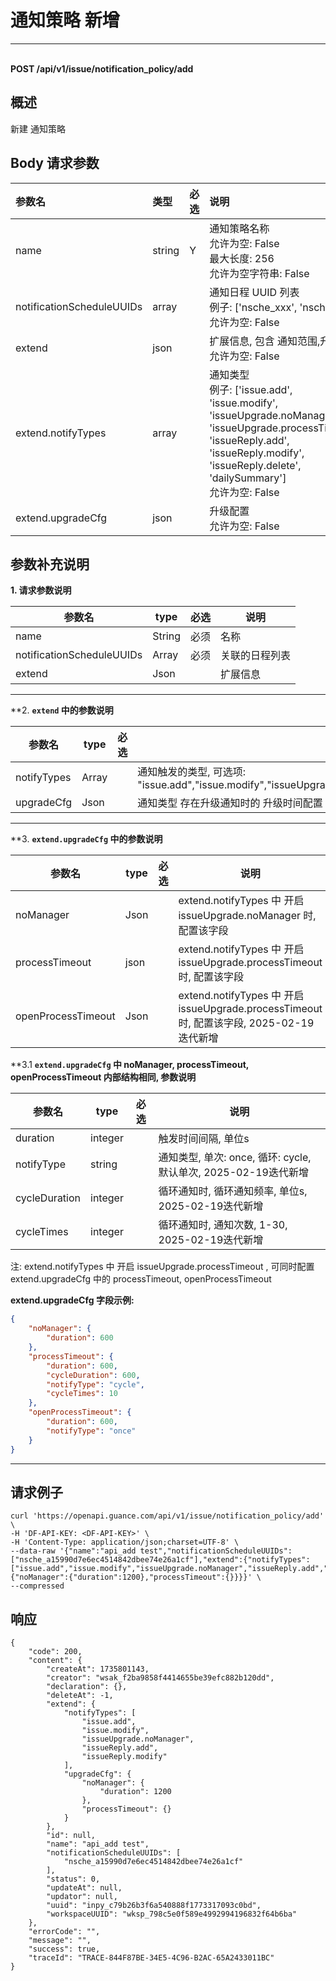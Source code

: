# 通知策略 新增

---

<br />**POST /api/v1/issue/notification_policy/add**

## 概述
新建 通知策略




## Body 请求参数

| 参数名        | 类型     | 必选   | 说明              |
|:-----------|:-------|:-----|:----------------|
| name | string | Y | 通知策略名称<br>允许为空: False <br>最大长度: 256 <br>允许为空字符串: False <br> |
| notificationScheduleUUIDs | array |  | 通知日程 UUID 列表<br>例子: ['nsche_xxx', 'nsche_yyy'] <br>允许为空: False <br> |
| extend | json |  | 扩展信息, 包含 通知范围,升级配置<br>允许为空: False <br> |
| extend.notifyTypes | array |  | 通知类型<br>例子: ['issue.add', 'issue.modify', 'issueUpgrade.noManager', 'issueUpgrade.processTimeout', 'issueReply.add', 'issueReply.modify', 'issueReply.delete', 'dailySummary'] <br>允许为空: False <br> |
| extend.upgradeCfg | json |  | 升级配置<br>允许为空: False <br> |

## 参数补充说明


**1. 请求参数说明**

|  参数名                |   type  | 必选  |          说明          |
|-----------------------|----------|----|------------------------|
|name                   |String|必须| 名称|
|notificationScheduleUUIDs                   |Array|必须| 关联的日程列表|
|extend                   |Json|| 扩展信息|

--------------

**2. **`extend` 中的参数说明**

|  参数名                |   type  | 必选  |          说明          |
|-----------------------|----------|----|------------------------|
|notifyTypes                   |Array|| 通知触发的类型, 可选项: "issue.add","issue.modify","issueUpgrade.noManager","issueUpgrade.processTimeout","issueReply.add","issueReply.modify","issueReply.delete","dailySummary" |
|upgradeCfg                   |Json|| 通知类型 存在升级通知时的 升级时间配置|

--------------

**3. **`extend.upgradeCfg` 中的参数说明**

|  参数名                |   type  | 必选  |          说明          |
|-----------------------|----------|----|------------------------|
|noManager                   |Json|| extend.notifyTypes 中 开启 issueUpgrade.noManager 时, 配置该字段|
|processTimeout                   |json|| extend.notifyTypes 中 开启 issueUpgrade.processTimeout 时, 配置该字段|
|openProcessTimeout                   |Json|| extend.notifyTypes 中 开启 issueUpgrade.processTimeout 时, 配置该字段, 2025-02-19迭代新增|

**3.1 **`extend.upgradeCfg` 中 noManager, processTimeout, openProcessTimeout 内部结构相同, 参数说明**

|  参数名                |   type  | 必选  |          说明          |
|-----------------------|----------|----|------------------------|
|duration                   |integer|| 触发时间间隔, 单位s|
|notifyType                 |string|| 通知类型, 单次: once, 循环: cycle, 默认单次, 2025-02-19迭代新增|
|cycleDuration              |integer|| 循环通知时, 循环通知频率, 单位s, 2025-02-19迭代新增|
|cycleTimes                 |integer|| 循环通知时, 通知次数, 1-30, 2025-02-19迭代新增|

注: extend.notifyTypes 中 开启 issueUpgrade.processTimeout , 可同时配置 extend.upgradeCfg 中的 processTimeout, openProcessTimeout

**extend.upgradeCfg 字段示例:**
```json
{
    "noManager": {
        "duration": 600
    },
    "processTimeout": {
        "duration": 600,
        "cycleDuration": 600,
        "notifyType": "cycle",
        "cycleTimes": 10
    },
    "openProcessTimeout": {
        "duration": 600,
        "notifyType": "once"
    }
}
```


--------------




## 请求例子
```shell
curl 'https://openapi.guance.com/api/v1/issue/notification_policy/add' \
-H 'DF-API-KEY: <DF-API-KEY>' \
-H 'Content-Type: application/json;charset=UTF-8' \
--data-raw '{"name":"api_add test","notificationScheduleUUIDs":["nsche_a15990d7e6ec4514842dbee74e26a1cf"],"extend":{"notifyTypes":["issue.add","issue.modify","issueUpgrade.noManager","issueReply.add","issueReply.modify"],"upgradeCfg":{"noManager":{"duration":1200},"processTimeout":{}}}}' \
--compressed
```




## 响应
```shell
{
    "code": 200,
    "content": {
        "createAt": 1735801143,
        "creator": "wsak_f2ba9858f4414655be39efc882b120dd",
        "declaration": {},
        "deleteAt": -1,
        "extend": {
            "notifyTypes": [
                "issue.add",
                "issue.modify",
                "issueUpgrade.noManager",
                "issueReply.add",
                "issueReply.modify"
            ],
            "upgradeCfg": {
                "noManager": {
                    "duration": 1200
                },
                "processTimeout": {}
            }
        },
        "id": null,
        "name": "api_add test",
        "notificationScheduleUUIDs": [
            "nsche_a15990d7e6ec4514842dbee74e26a1cf"
        ],
        "status": 0,
        "updateAt": null,
        "updator": null,
        "uuid": "inpy_c79b26b3f6a540888f1773317093c0bd",
        "workspaceUUID": "wksp_798c5e0f589e4992994196832f64b6ba"
    },
    "errorCode": "",
    "message": "",
    "success": true,
    "traceId": "TRACE-844F87BE-34E5-4C96-B2AC-65A2433011BC"
} 
```




